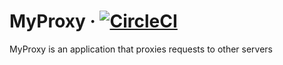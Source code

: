 # MyProxy &middot; [![CircleCI](https://circleci.com/gh/garageScript/myproxy.svg?style=svg)](https://circleci.com/gh/garageScript/myproxy)
MyProxy is an application that proxies requests to other servers
